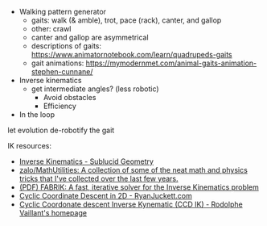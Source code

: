 - Walking pattern generator
	+ gaits: walk (& amble), trot, pace (rack), canter, and gallop
	+ other: crawl
	+ canter and gallop are asymmetrical
	+ descriptions of gaits: https://www.animatornotebook.com/learn/quadrupeds-gaits
	+ gait animations: https://mymodernmet.com/animal-gaits-animation-stephen-cunnane/
- Inverse kinematics
	+ get intermediate angles? (less robotic)
		* Avoid obstacles
		* Efficiency
- In the loop

let evolution de-robotify the gait


IK resources:
- [Inverse Kinematics - Sublucid Geometry](https://zalo.github.io/blog/inverse-kinematics/ "Inverse Kinematics - Sublucid Geometry")
- [zalo/MathUtilities: A collection of some of the neat math and physics tricks that I've collected over the last few years.](https://github.com/zalo/MathUtilities "zalo/MathUtilities: A collection of some of the neat math and physics tricks that I've collected over the last few years.")
- [(PDF) FABRIK: A fast, iterative solver for the Inverse Kinematics problem](https://www.researchgate.net/publication/220632147_FABRIK_A_fast_iterative_solver_for_the_Inverse_Kinematics_problem "(PDF) FABRIK: A fast, iterative solver for the Inverse Kinematics problem")
- [Cyclic Coordinate Descent in 2D - RyanJuckett.com](https://www.ryanjuckett.com/cyclic-coordinate-descent-in-2d/ "Cyclic Coordinate Descent in 2D - RyanJuckett.com")
- [Cyclic Coordonate descent Inverse Kynematic (CCD IK) - Rodolphe Vaillant's homepage](http://rodolphe-vaillant.fr/?e=114 "Cyclic Coordonate descent Inverse Kynematic (CCD IK) - Rodolphe Vaillant's homepage")
